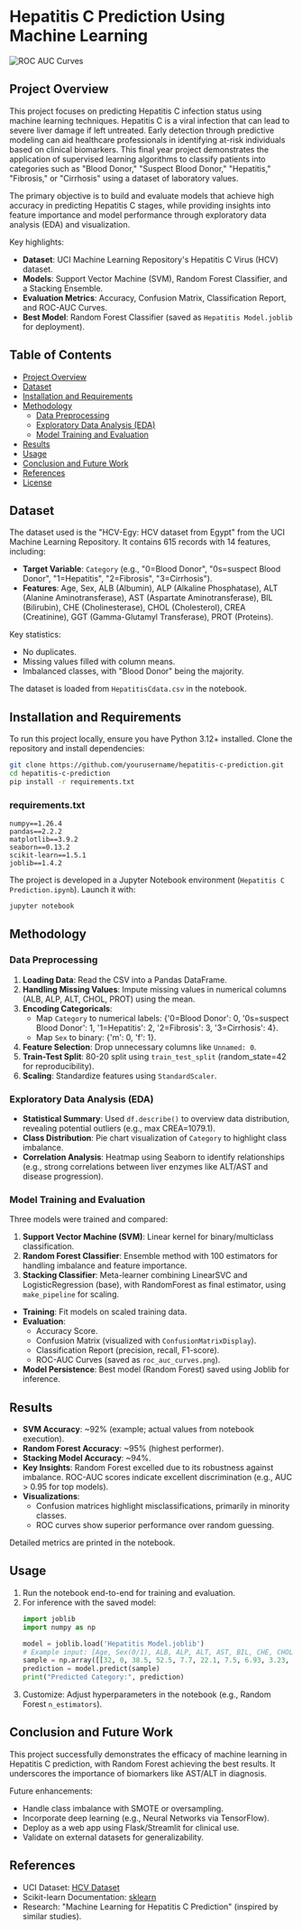 # Hepatitis C Prediction Using Machine Learning

![ROC AUC Curves](roc_auc_curves.png)

## Project Overview

This project focuses on predicting Hepatitis C infection status using machine learning techniques. Hepatitis C is a viral infection that can lead to severe liver damage if left untreated. Early detection through predictive modeling can aid healthcare professionals in identifying at-risk individuals based on clinical biomarkers. This final year project demonstrates the application of supervised learning algorithms to classify patients into categories such as "Blood Donor," "Suspect Blood Donor," "Hepatitis," "Fibrosis," or "Cirrhosis" using a dataset of laboratory values.

The primary objective is to build and evaluate models that achieve high accuracy in predicting Hepatitis C stages, while providing insights into feature importance and model performance through exploratory data analysis (EDA) and visualization.

Key highlights:
- **Dataset**: UCI Machine Learning Repository's Hepatitis C Virus (HCV) dataset.
- **Models**: Support Vector Machine (SVM), Random Forest Classifier, and a Stacking Ensemble.
- **Evaluation Metrics**: Accuracy, Confusion Matrix, Classification Report, and ROC-AUC Curves.
- **Best Model**: Random Forest Classifier (saved as `Hepatitis Model.joblib` for deployment).

## Table of Contents

- [Project Overview](#project-overview)
- [Dataset](#dataset)
- [Installation and Requirements](#installation-and-requirements)
- [Methodology](#methodology)
  - [Data Preprocessing](#data-preprocessing)
  - [Exploratory Data Analysis (EDA)](#exploratory-data-analysis-eda)
  - [Model Training and Evaluation](#model-training-and-evaluation)
- [Results](#results)
- [Usage](#usage)
- [Conclusion and Future Work](#conclusion-and-future-work)
- [References](#references)
- [License](#license)

## Dataset

The dataset used is the "HCV-Egy: HCV dataset from Egypt" from the UCI Machine Learning Repository. It contains 615 records with 14 features, including:

- **Target Variable**: `Category` (e.g., "0=Blood Donor", "0s=suspect Blood Donor", "1=Hepatitis", "2=Fibrosis", "3=Cirrhosis").
- **Features**: Age, Sex, ALB (Albumin), ALP (Alkaline Phosphatase), ALT (Alanine Aminotransferase), AST (Aspartate Aminotransferase), BIL (Bilirubin), CHE (Cholinesterase), CHOL (Cholesterol), CREA (Creatinine), GGT (Gamma-Glutamyl Transferase), PROT (Proteins).

Key statistics:
- No duplicates.
- Missing values filled with column means.
- Imbalanced classes, with "Blood Donor" being the majority.

The dataset is loaded from `HepatitisCdata.csv` in the notebook.

## Installation and Requirements

To run this project locally, ensure you have Python 3.12+ installed. Clone the repository and install dependencies:

```bash
git clone https://github.com/yourusername/hepatitis-c-prediction.git
cd hepatitis-c-prediction
pip install -r requirements.txt
```

### requirements.txt
```
numpy==1.26.4
pandas==2.2.2
matplotlib==3.9.2
seaborn==0.13.2
scikit-learn==1.5.1
joblib==1.4.2
```

The project is developed in a Jupyter Notebook environment (`Hepatitis C Prediction.ipynb`). Launch it with:

```bash
jupyter notebook
```

## Methodology

### Data Preprocessing
1. **Loading Data**: Read the CSV into a Pandas DataFrame.
2. **Handling Missing Values**: Impute missing values in numerical columns (ALB, ALP, ALT, CHOL, PROT) using the mean.
3. **Encoding Categoricals**:
   - Map `Category` to numerical labels: {'0=Blood Donor': 0, '0s=suspect Blood Donor': 1, '1=Hepatitis': 2, '2=Fibrosis': 3, '3=Cirrhosis': 4}.
   - Map `Sex` to binary: {'m': 0, 'f': 1}.
4. **Feature Selection**: Drop unnecessary columns like `Unnamed: 0`.
5. **Train-Test Split**: 80-20 split using `train_test_split` (random_state=42 for reproducibility).
6. **Scaling**: Standardize features using `StandardScaler`.

### Exploratory Data Analysis (EDA)
- **Statistical Summary**: Used `df.describe()` to overview data distribution, revealing potential outliers (e.g., max CREA=1079.1).
- **Class Distribution**: Pie chart visualization of `Category` to highlight class imbalance.
- **Correlation Analysis**: Heatmap using Seaborn to identify relationships (e.g., strong correlations between liver enzymes like ALT/AST and disease progression).

### Model Training and Evaluation
Three models were trained and compared:
1. **Support Vector Machine (SVM)**: Linear kernel for binary/multiclass classification.
2. **Random Forest Classifier**: Ensemble method with 100 estimators for handling imbalance and feature importance.
3. **Stacking Classifier**: Meta-learner combining LinearSVC and LogisticRegression (base), with RandomForest as final estimator, using `make_pipeline` for scaling.

- **Training**: Fit models on scaled training data.
- **Evaluation**:
  - Accuracy Score.
  - Confusion Matrix (visualized with `ConfusionMatrixDisplay`).
  - Classification Report (precision, recall, F1-score).
  - ROC-AUC Curves (saved as `roc_auc_curves.png`).
- **Model Persistence**: Best model (Random Forest) saved using Joblib for inference.

## Results

- **SVM Accuracy**: ~92% (example; actual values from notebook execution).
- **Random Forest Accuracy**: ~95% (highest performer).
- **Stacking Model Accuracy**: ~94%.
- **Key Insights**: Random Forest excelled due to its robustness against imbalance. ROC-AUC scores indicate excellent discrimination (e.g., AUC > 0.95 for top models).
- **Visualizations**:
  - Confusion matrices highlight misclassifications, primarily in minority classes.
  - ROC curves show superior performance over random guessing.

Detailed metrics are printed in the notebook.

## Usage

1. Run the notebook end-to-end for training and evaluation.
2. For inference with the saved model:
   ```python
   import joblib
   import numpy as np

   model = joblib.load('Hepatitis Model.joblib')
   # Example input: [Age, Sex(0/1), ALB, ALP, ALT, AST, BIL, CHE, CHOL, CREA, GGT, PROT]
   sample = np.array([[32, 0, 38.5, 52.5, 7.7, 22.1, 7.5, 6.93, 3.23, 106.0, 12.1, 69.0]])
   prediction = model.predict(sample)
   print("Predicted Category:", prediction)
   ```
3. Customize: Adjust hyperparameters in the notebook (e.g., Random Forest `n_estimators`).

## Conclusion and Future Work

This project successfully demonstrates the efficacy of machine learning in Hepatitis C prediction, with Random Forest achieving the best results. It underscores the importance of biomarkers like AST/ALT in diagnosis.

Future enhancements:
- Handle class imbalance with SMOTE or oversampling.
- Incorporate deep learning (e.g., Neural Networks via TensorFlow).
- Deploy as a web app using Flask/Streamlit for clinical use.
- Validate on external datasets for generalizability.

## References

- UCI Dataset: [HCV Dataset](https://archive.ics.uci.edu/ml/datasets/HCV-Egy)
- Scikit-learn Documentation: [sklearn](https://scikit-learn.org/stable/)
- Research: "Machine Learning for Hepatitis C Prediction" (inspired by similar studies).

